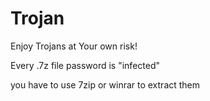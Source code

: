 # Trojan
Enjoy Trojans at Your own risk!

Every .7z file password is "infected"

you have to use 7zip or winrar to extract them
